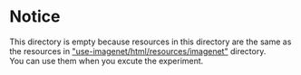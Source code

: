 # Notice
This directory is empty because resources in this directory are the same as the resources in ["use-imagenet/html/resources/imagenet"](https://github.com/Tiger-0512/peripheral-visual-search-online/tree/main/use-imagenet/html/resources/imagenet) directory. <br>
You can use them when you excute the experiment.
